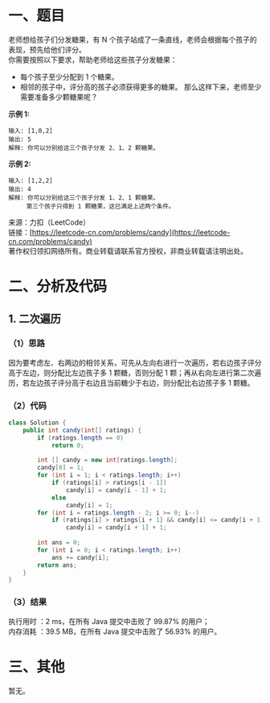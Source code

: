 # 一、题目
老师想给孩子们分发糖果，有 N 个孩子站成了一条直线，老师会根据每个孩子的表现，预先给他们评分。    
你需要按照以下要求，帮助老师给这些孩子分发糖果：   
- 每个孩子至少分配到 1 个糖果。
- 相邻的孩子中，评分高的孩子必须获得更多的糖果。
那么这样下来，老师至少需要准备多少颗糖果呢？   
   
**示例 1:**   
```
输入: [1,0,2]
输出: 5
解释: 你可以分别给这三个孩子分发 2、1、2 颗糖果。
```
**示例 2:**   
```
输入: [1,2,2]
输出: 4
解释: 你可以分别给这三个孩子分发 1、2、1 颗糖果。
     第三个孩子只得到 1 颗糖果，这已满足上述两个条件。
```
来源：力扣（LeetCode）   
链接：[https://leetcode-cn.com/problems/candy](https://leetcode-cn.com/problems/candy)   
著作权归领扣网络所有。商业转载请联系官方授权，非商业转载请注明出处。   
# 二、分析及代码    
## 1. 二次遍历
### （1）思路
因为要考虑左、右两边的相邻关系，可先从左向右进行一次遍历，若右边孩子评分高于左边，则分配比左边孩子多 1 颗糖，否则分配 1 颗；再从右向左进行第二次遍历，若左边孩子评分高于右边且当前糖少于右边，则分配比右边孩子多 1 颗糖。  
### （2）代码
```Java
class Solution {
    public int candy(int[] ratings) {
        if (ratings.length == 0)
            return 0;
        
        int [] candy = new int[ratings.length];
        candy[0] = 1;
        for (int i = 1; i < ratings.length; i++)
            if (ratings[i] > ratings[i - 1])
                candy[i] = candy[i - 1] + 1;
            else
                candy[i] = 1;
        for (int i = ratings.length - 2; i >= 0; i--)
            if (ratings[i] > ratings[i + 1] && candy[i] <= candy[i + 1])
                candy[i] = candy[i + 1] + 1;
        
        int ans = 0;
        for (int i = 0; i < ratings.length; i++)
            ans += candy[i];
        return ans;
    }
}
```
### （3）结果
执行用时 ：2 ms，在所有 Java 提交中击败了 99.87% 的用户；    
内存消耗 ：39.5 MB，在所有 Java 提交中击败了 56.93% 的用户。      
# 三、其他
暂无。  
